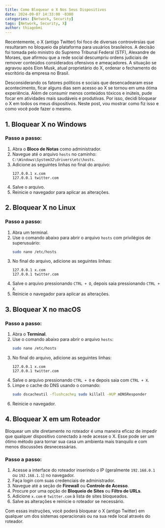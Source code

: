 ```yaml
---
title: Como Bloquear o X Nos Seus Dispositivos
date: 2024-09-07 14:33:00 -0300
categories: [Network, Security]
tags: [Network, Security, X]
author: thiagobmi
---
```


Recentemente, o X (antigo Twitter) foi foco de diversas controvérsias que resultaram no bloqueio da plataforma para usuários brasileiros. A decisão foi tomada pelo ministro do Supremo Tribunal Federal (STF), Alexandre de Moraes, que afirmou que a rede social descumpriu ordens judiciais de remover conteúdos considerados ofensivos e ameaçadores. A situação se agravou após Elon Musk, atual proprietário do X, ordenar o fechamento do escritório da empresa no Brasil.

Desconsiderando os fatores políticos e sociais que desencadearam esse acontecimento, ficar alguns dias sem acesso ao X se tornou em uma ótima experiência. Além de consumir menos conteúdos tóxicos e inúteis, pude focar em atividades mais saudáveis e produtivas. Por isso, decidi bloquear o X em todos os meus dispositivos. Neste post, vou mostrar como fiz isso e como você pode fazer o mesmo.


## 1. Bloquear X no Windows
### Passo a passo:
1. Abra o **Bloco de Notas** como administrador.
2. Navegue até o arquivo `hosts` no caminho: `C:\Windows\System32\drivers\etc\hosts`.
3. Adicione as seguintes linhas no final do arquivo:
   ```
   127.0.0.1 x.com
   127.0.0.1 twitter.com
   ```
4. Salve o arquivo.
5. Reinicie o navegador para aplicar as alterações.

## 2. Bloquear X no Linux
### Passo a passo:
1. Abra um terminal.
2. Use o comando abaixo para abrir o arquivo `hosts` com privilégios de superusuário:
   ```bash
   sudo nano /etc/hosts
   ```
3. No final do arquivo, adicione as seguintes linhas:
   ```
   127.0.0.1 x.com
   127.0.0.1 twitter.com
   ```
4. Salve o arquivo pressionando `CTRL + O`, depois saia pressionando `CTRL + X`.
5. Reinicie o navegador para aplicar as alterações.

## 3. Bloquear X no macOS
### Passo a passo:
1. Abra o **Terminal**.
2. Use o comando abaixo para abrir o arquivo `hosts`:
   ```bash
   sudo nano /etc/hosts
   ```
3. No final do arquivo, adicione as seguintes linhas:
   ```
   127.0.0.1 x.com
   127.0.0.1 twitter.com
   ```
4. Salve o arquivo pressionando `CTRL + O` e depois saia com `CTRL + X`.
5. Limpe o cache do DNS usando o comando:
   ```bash
   sudo dscacheutil -flushcache; sudo killall -HUP mDNSResponder
   ```
6. Reinicie o navegador.

## 4. Bloquear X em um Roteador
Bloquear um site diretamente no roteador é uma maneira eficaz de impedir que qualquer dispositivo conectado à rede acesse o X. Esse pode ser um ótimo método para tornar sua casa um ambienta mais tranquilo e com menos discussões desnecessárias.

### Passo a passo:
1. Acesse a interface do roteador inserindo o IP (geralmente `192.168.0.1` ou `192.168.1.1`) no navegador.
2. Faça login com suas credenciais de administrador.
3. Navegue até a seção de **Firewall** ou **Controle de Acesso**.
4. Procure por uma opção de **Bloqueio de Sites** ou **Filtro de URLs**.
5. Adicione `x.com` e `twitter.com` à lista de sites bloqueados.
6. Salve as alterações e reinicie o roteador se necessário.

Com essas instruções, você poderá bloquear o X (antigo Twitter) em qualquer um dos sistemas operacionais ou na sua rede local através do roteador.
